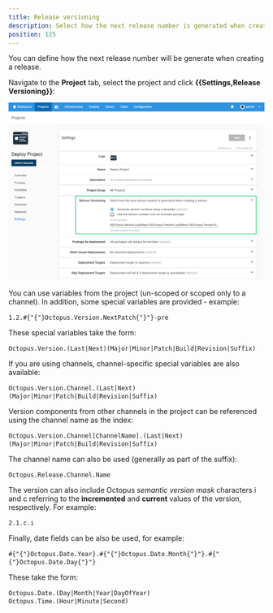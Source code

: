 ```yaml
---
title: Release versioning
description: Select how the next release number is generated when creating a release.
position: 125
---
```

You can define how the next release number will be generate when creating a release.

Navigate to the **Project** tab, select the project and click **{{Settings,Release Versioning}}**:

![Release Versioning](images/release-versioning.png)

You can use variables from the project (un-scoped or scoped only to a channel). In addition, some special variables are provided - example:

```text
1.2.#{"{"}Octopus.Version.NextPatch{"}"}-pre
```

These special variables take the form:

```text
Octopus.Version.(Last|Next)(Major|Minor|Patch|Build|Revision|Suffix)
```

If you are using channels, channel-specific special variables are also available:

```text
Octopus.Version.Channel.(Last|Next)(Major|Minor|Patch|Build|Revision|Suffix)
```

Version components from other channels in the project can be referenced using the channel name as the index:

```text
Octopus.Version.Channel[ChannelName].(Last|Next)(Major|Minor|Patch|Build|Revision|Suffix)
```

The channel name can also be used (generally as part of the suffix):

```text
Octopus.Release.Channel.Name
```

The version can also include Octopus *semantic version mask* characters i and c referring to the **incremented** and **current** values of the version, respectively. For example:

```text
2.1.c.i
```

Finally, date fields can be also be used, for example:

```text
#{"{"}Octopus.Date.Year}.#{"{"}Octopus.Date.Month{"}"}.#{"{"}Octopus.Date.Day{"}"}
```

These take the form:

```text
Octopus.Date.(Day|Month|Year|DayOfYear)
Octopus.Time.(Hour|Minute|Second)
```
